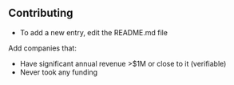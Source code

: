 ## Contributing

- To add a new entry, edit the README.md file

Add companies that:
- Have significant annual revenue >$1M or close to it (verifiable)
- Never took any funding

